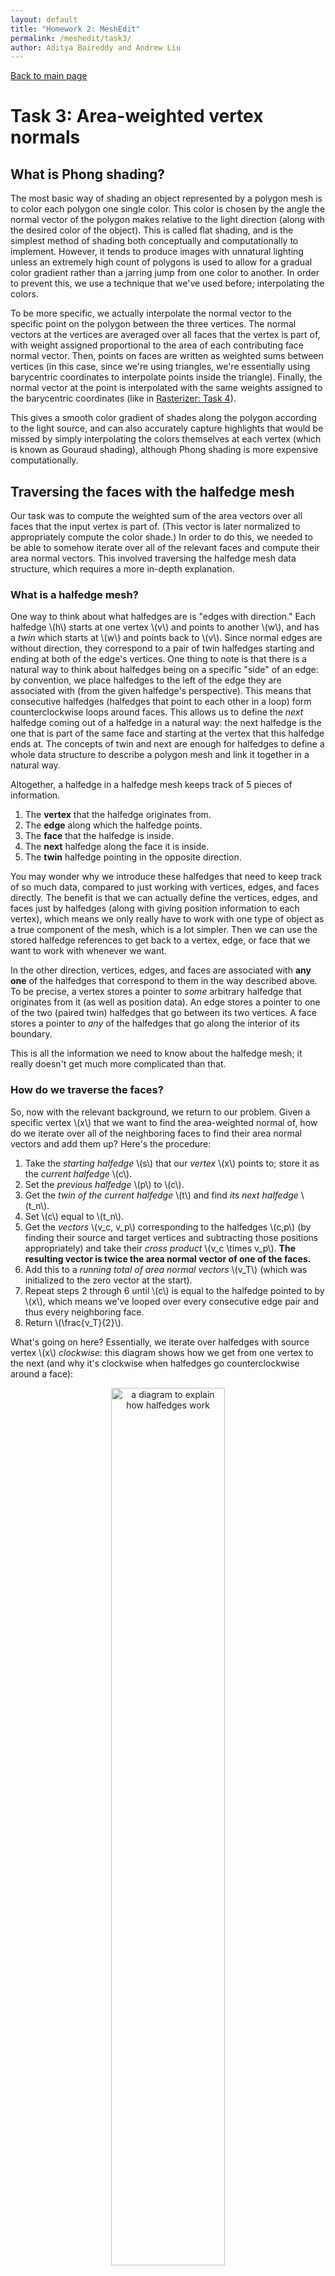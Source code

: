 ```yaml
---
layout: default
title: "Homework 2: MeshEdit"
permalink: /meshedit/task3/
author: Aditya Baireddy and Andrew Liu
---
```

[Back to main page]({{site.baseurl}}/meshedit)
# Task 3: Area-weighted vertex normals
## What is Phong shading?
The most basic way of shading an object represented by a polygon mesh is to color each polygon one single color.
This color is chosen by the angle the normal vector of the polygon makes relative to the light direction (along with the desired color of the object).
This is called flat shading, and is the simplest method of shading both conceptually and computationally to implement.
However, it tends to produce images with unnatural lighting unless an extremely high count of polygons is used to allow for a gradual color gradient rather than a jarring jump from one color to another.
In order to prevent this, we use a technique that we've used before; interpolating the colors.

To be more specific, we actually interpolate the normal vector to the specific point on the polygon between the three vertices.
The normal vectors at the vertices are averaged over all faces that the vertex is part of, with weight assigned proportional to the area of each contributing face normal vector.
Then, points on faces are written as weighted sums between vertices (in this case, since we're using triangles, we're essentially using barycentric coordinates to interpolate points inside the triangle).
Finally, the normal vector at the point is interpolated with the same weights assigned to the barycentric coordinates (like in [Rasterizer: Task 4]({{site.baseurl}}/rasterizer/task4/)).

This gives a smooth color gradient of shades along the polygon according to the light source, and can also accurately capture highlights that would be missed by simply interpolating the colors themselves at each vertex (which is known as Gouraud shading), although Phong shading is more expensive computationally.
## Traversing the faces with the halfedge mesh
Our task was to compute the weighted sum of the area vectors over all faces that the input vertex is part of. 
(This vector is later normalized to appropriately compute the color shade.)
In order to do this, we needed to be able to somehow iterate over all of the relevant faces and compute their area normal vectors.
This involved traversing the halfedge mesh data structure, which requires a more in-depth explanation.
### What is a halfedge mesh?
One way to think about what halfedges are is "edges with direction."
Each halfedge \\(h\\) starts at one vertex \\(v\\) and points to another \\(w\\), and has a *twin* which starts at \\(w\\) and points back to \\(v\\). 
Since normal edges are without direction, they correspond to a pair of twin halfedges starting and ending at both of the edge's vertices.
One thing to note is that there is a natural way to think about halfedges being on a specific "side" of an edge: by convention, we place halfedges to the left of the edge they are associated with (from the given halfedge's perspective).
This means that consecutive halfedges (halfedges that point to each other in a loop) form counterclockwise loops around faces.
This allows us to define the *next* halfedge coming out of a halfedge in a natural way: the next halfedge is the one that is part of the same face and starting at the vertex that this halfedge ends at.
The concepts of twin and next are enough for halfedges to define a whole data structure to describe a polygon mesh and link it together in a natural way.

Altogether, a halfedge in a halfedge mesh keeps track of 5 pieces of information.
1. The **vertex** that the halfedge originates from.
2. The **edge** along which the halfedge points.
3. The **face** that the halfedge is inside.
4. The **next** halfedge along the face it is inside.
5. The **twin** halfedge pointing in the opposite direction.

You may wonder why we introduce these halfedges that need to keep track of so much data, compared to just working with vertices, edges, and faces directly.
The benefit is that we can actually define the vertices, edges, and faces just by halfedges (along with giving position information to each vertex), which means we only really have to work with one type of object as a true component of the mesh, which is a lot simpler.
Then we can use the stored halfedge references to get back to a vertex, edge, or face that we want to work with whenever we want.

In the other direction, vertices, edges, and faces are associated with **any one** of the halfedges that correspond to them in the way described above.
To be precise, a vertex stores a pointer to *some* arbitrary halfedge that originates from it (as well as position data).
An edge stores a pointer to one of the two (paired twin) halfedges that go between its two vertices.
A face stores a pointer to *any* of the halfedges that go along the interior of its boundary.

This is all the information we need to know about the halfedge mesh; it really doesn't get much more complicated than that.
### How do we traverse the faces?
So, now with the relevant background, we return to our problem.
Given a specific vertex \\(x\\) that we want to find the area-weighted normal of, how do we iterate over all of the neighboring faces to find their area normal vectors and add them up?
Here's the procedure: 
1. Take the *starting halfedge* \\(s\\) that our *vertex* \\(x\\) points to; store it as the *current halfedge* \\(c\\).
2. Set the *previous halfedge* \\(p\\) to \\(c\\).
3. Get the *twin of the current halfedge* \\(t\\) and find *its next halfedge* \\(t_n\\).
4. Set \\(c\\) equal to \\(t_n\\).
5. Get the *vectors* \\(v_c, v_p\\) corresponding to the halfedges \\(c,p\\) (by finding their source and target vertices and subtracting those positions appropriately) and take their *cross product* \\(v_c \times v_p\\). **The resulting vector is twice the area normal vector of one of the faces.**
6. Add this to a *running total of area normal vectors* \\(v_T\\) (which was initialized to the zero vector at the start).
7. Repeat steps 2 through 6 until \\(c\\) is equal to the halfedge pointed to by \\(x\\), which means we've looped over every consecutive edge pair and thus every neighboring face.
8. Return \\(\frac{v_T}{2}\\).

What's going on here?
Essentially, we iterate over halfedges with source vertex \\(x\\) *clockwise*: this diagram shows how we get from one vertex to the next (and why it's clockwise when halfedges go counterclockwise around a face):

<p style = "text-align:center">
    <img src = "/hw-webpages-sp24-spegeerino/docs/assets/hw2images/task3-halfedge-expl.png" alt = "a diagram to explain how halfedges work" width = "60%" style = "text-align:center"/>
</p>


Suppose the blue arrow is \\(V\\)'s halfedge.
The red arrow would be that halfedge's twin, and then the green arrow would be the next halfedge of the twin, which is clockwise from the blue arrow.

Then, we use the fact that the area of a triangle is equal to \\(\frac12 ab \sin C\\), where \\(a,b\\) are side lengths of the triangle and \\(C\\) is the angle between those two sides.
This can also be written as \\(\frac12 \cdot \overrightarrow{a} \times \overrightarrow{b}\\), since the cross product incurs this \\(\sin C\\) coefficient.
Finally, if we want the normal vector to point outwards (so that it points to the outside of the mesh and not the inside), we should make sure vector \\(\overrightarrow{b}\\) is counterclockwise from vector \\(\overrightarrow{a}\\).
That's why we do \\(v_c \times v_p\\); since we iterate over the halfedges clockwise, the previous edge is counterclockwise from the current edge and we take our cross product in the correct order.

And that's the algorithm.
Our actual implementation collected neighboring vertices in a list in clockwise order in one pass, and then used that list to find the necessary vectors to take cross products in a second iteration, but the principle is the same.

## How does it look?
The end result is really a quite substantial visual improvement, so much so I think I don't need to say which is flat shading and which is Phong (although it comes at quite a cost computationally, so you could also determine the difference by looking at the framerate in the bottom left corner):
![Teapot with flat shading]({{site.baseurl}}/docs/assets/hw2images/task3-flat-shading.png)
![Teapot with Phong shading]({{site.baseurl}}/docs/assets/hw2images/task3-phong-shading.png)